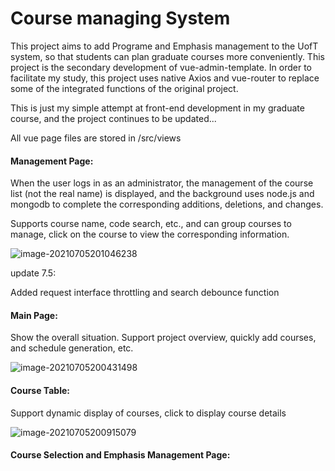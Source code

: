 # Course managing System

This project aims to add Programe and Emphasis management to the UofT system, so that students can plan graduate courses more conveniently. This project is the secondary development of vue-admin-template. In order to facilitate my study, this project uses native Axios and vue-router to replace some of the integrated functions of the original project. 



This is just my simple attempt at front-end development in my graduate course, and the project continues to be updated...



All vue page files are stored in /src/views



#### Management Page:

When the user logs in as an administrator, the management of the course list (not the real name) is displayed, and the background uses node.js and mongodb to complete the corresponding additions, deletions, and changes. 



Supports course name, code search, etc., and can group courses to manage, click on the course to view the corresponding information.


![image-20210705201046238](https://user-images.githubusercontent.com/55111215/124470433-2f35f980-ddce-11eb-9ecf-5eba223568eb.png)



update 7.5: 

Added request interface throttling and search debounce function









#### Main Page:

Show the overall situation. Support project overview, quickly add courses, and schedule generation, etc. 

![image-20210705200431498](https://user-images.githubusercontent.com/55111215/124470461-378e3480-ddce-11eb-9b6a-e5dddd4eb3ee.png)






#### Course Table:

Support dynamic display of courses, click to display course details

![image-20210705200915079](https://user-images.githubusercontent.com/55111215/124470483-3c52e880-ddce-11eb-9d4a-8e9fb2d80ab0.png)




#### Course Selection and Emphasis Management Page:



